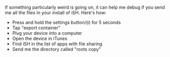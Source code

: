 If something particularly weird is going on, it can help me debug if you send me all the files in your install of iSH. Here's how:

- Press and hold the settings button/(i) for 5 seconds
- Tap "export container"
- Plug your device into a computer
- Open the device in iTunes
- Find iSH in the list of apps with file sharing
- Send me the directory called "roots copy"